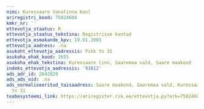 ```yaml
---
nimi: Kuressaare Vanalinna Kool
ariregistri_kood: 75024604
kmkr_nr: ''
ettevotja_staatus: R
ettevotja_staatus_tekstina: Registrisse kantud
ettevotja_esmakande_kpv: 19.01.2001
ettevotja_aadress: .na
asukoht_ettevotja_aadressis: Pikk tn 31
asukoha_ehak_kood: 3655
asukoha_ehak_tekstina: Kuressaare linn, Saaremaa vald, Saare maakond
indeks_ettevotja_aadressis: '93812'
ads_adr_id: 2642829
ads_ads_oid: .na
ads_normaliseeritud_taisaadress: Saare maakond, Saaremaa vald, Kuressaare linn, Pikk
  tn 31
teabesysteemi_link: https://ariregister.rik.ee/ettevotja.py?ark=75024604&ref=rekvisiidid
---
```


